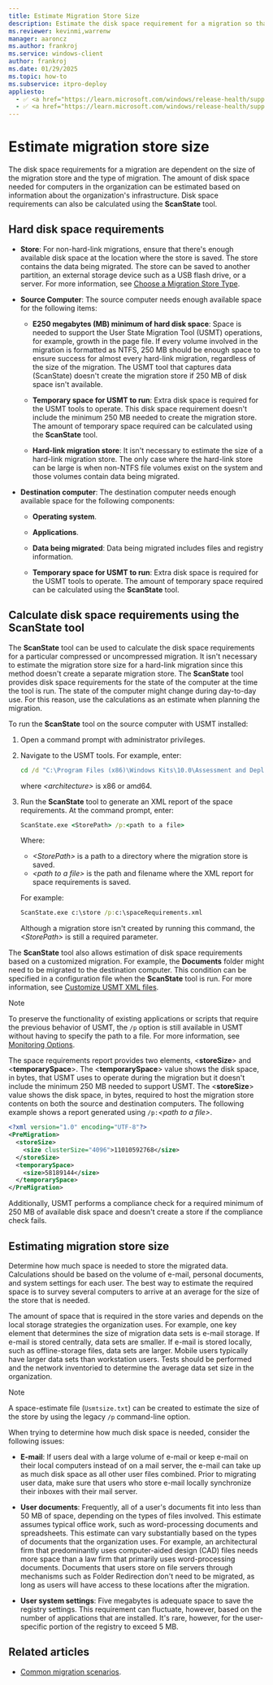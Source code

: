 ```yaml
---
title: Estimate Migration Store Size
description: Estimate the disk space requirement for a migration so that the User State Migration Tool (USMT) can be used.
ms.reviewer: kevinmi,warrenw
manager: aaroncz
ms.author: frankroj
ms.service: windows-client
author: frankroj
ms.date: 01/29/2025
ms.topic: how-to
ms.subservice: itpro-deploy
appliesto:
  - ✅ <a href="https://learn.microsoft.com/windows/release-health/supported-versions-windows-client" target="_blank">Windows 11</a>
  - ✅ <a href="https://learn.microsoft.com/windows/release-health/supported-versions-windows-client" target="_blank">Windows 10</a>
---
```


# Estimate migration store size

The disk space requirements for a migration are dependent on the size of the migration store and the type of migration. The amount of disk space needed for computers in the organization can be estimated based on information about the organization's infrastructure. Disk space requirements can also be calculated using the **ScanState** tool.

## Hard disk space requirements

- **Store**: For non-hard-link migrations, ensure that there's enough available disk space at the location where the store is saved. The store contains the data being migrated. The store can be saved to another partition, an external storage device such as a USB flash drive, or a server. For more information, see [Choose a Migration Store Type](usmt-choose-migration-store-type.md).

- **Source Computer**: The source computer needs enough available space for the following items:

  - **E250 megabytes (MB) minimum of hard disk space**: Space is needed to support the User State Migration Tool (USMT) operations, for example, growth in the page file. If every volume involved in the migration is formatted as NTFS, 250 MB should be enough space to ensure success for almost every hard-link migration, regardless of the size of the migration. The USMT tool that captures data (ScanState) doesn't create the migration store if 250 MB of disk space isn't available.

  - **Temporary space for USMT to run**: Extra disk space is required for the USMT tools to operate. This disk space requirement doesn't include the minimum 250 MB needed to create the migration store. The amount of temporary space required can be calculated using the **ScanState** tool.

  - **Hard-link migration store**: It isn't necessary to estimate the size of a hard-link migration store. The only case where the hard-link store can be large is when non-NTFS file volumes exist on the system and those volumes contain data being migrated.

- **Destination computer**: The destination computer needs enough available space for the following components:

  - **Operating system**.

  - **Applications**.

  - **Data being migrated**: Data being migrated includes files and registry information.

  - **Temporary space for USMT to run**: Extra disk space is required for the USMT tools to operate. The amount of temporary space required can be calculated using the **ScanState** tool.

## Calculate disk space requirements using the **ScanState** tool

The **ScanState** tool can be used to calculate the disk space requirements for a particular compressed or uncompressed migration. It isn't necessary to estimate the migration store size for a hard-link migration since this method doesn't create a separate migration store. The **ScanState** tool provides disk space requirements for the state of the computer at the time the tool is run. The state of the computer might change during day-to-day use. For this reason, use the calculations as an estimate when planning the migration.

To run the **ScanState** tool on the source computer with USMT installed:

1. Open a command prompt with administrator privileges.

1. Navigate to the USMT tools. For example, enter:

    ```cmd
    cd /d "C:\Program Files (x86)\Windows Kits\10.0\Assessment and Deployment Kit\User State Migration Tool\<architecture>"
    ```

    where *\<architecture\>* is x86 or amd64.

1. Run the **ScanState** tool to generate an XML report of the space requirements. At the command prompt, enter:

    ```cmd
    ScanState.exe <StorePath> /p:<path to a file>
    ```

    Where:

    - *\<StorePath\>* is a path to a directory where the migration store is saved.
    - *\<path to a file\>* is the path and filename where the XML report for space requirements is saved.

    For example:

    ```cmd
    ScanState.exe c:\store /p:c:\spaceRequirements.xml
    ```

    Although a migration store isn't created by running this command, the *\<StorePath\>* is still a required parameter.

The **ScanState** tool also allows estimation of disk space requirements based on a customized migration. For example, the **Documents** folder might need to be migrated to the destination computer. This condition can be specified in a configuration file when the **ScanState** tool is run. For more information, see [Customize USMT XML files](usmt-customize-xml-files.md).

> [!NOTE]
>
> To preserve the functionality of existing applications or scripts that require the previous behavior of USMT, the `/p` option is still available in USMT without having to specify the path to a file. For more information, see [Monitoring Options](usmt-scanstate-syntax.md#monitoring-options).

The space requirements report provides two elements, \<**storeSize**\> and \<**temporarySpace**\>. The \<**temporarySpace**\> value shows the disk space, in bytes, that USMT uses to operate during the migration but it doesn't include the minimum 250 MB needed to support USMT. The \<**storeSize**\> value shows the disk space, in bytes, required to host the migration store contents on both the source and destination computers. The following example shows a report generated using `/p:`*\<path to a file\>*.

```xml
<?xml version="1.0" encoding="UTF-8"?>
<PreMigration>
  <storeSize>
    <size clusterSize="4096">11010592768</size>
  </storeSize>
  <temporarySpace>
    <size>58189144</size>
  </temporarySpace>
</PreMigration>
```

Additionally, USMT performs a compliance check for a required minimum of 250 MB of available disk space and doesn't create a store if the compliance check fails.

## Estimating migration store size

Determine how much space is needed to store the migrated data. Calculations should be based on the volume of e-mail, personal documents, and system settings for each user. The best way to estimate the required space is to survey several computers to arrive at an average for the size of the store that is needed.

The amount of space that is required in the store varies and depends on the local storage strategies the organization uses. For example, one key element that determines the size of migration data sets is e-mail storage. If e-mail is stored centrally, data sets are smaller. If e-mail is stored locally, such as offline-storage files, data sets are larger. Mobile users typically have larger data sets than workstation users. Tests should be performed and the network inventoried to determine the average data set size in the organization.

> [!NOTE]
>
> A space-estimate file (`Usmtsize.txt`) can be created to estimate the size of the store by using the legacy `/p` command-line option.

When trying to determine how much disk space is needed, consider the following issues:

- **E-mail**: If users deal with a large volume of e-mail or keep e-mail on their local computers instead of on a mail server, the e-mail can take up as much disk space as all other user files combined. Prior to migrating user data, make sure that users who store e-mail locally synchronize their inboxes with their mail server.

- **User documents**: Frequently, all of a user's documents fit into less than 50 MB of space, depending on the types of files involved. This estimate assumes typical office work, such as word-processing documents and spreadsheets. This estimate can vary substantially based on the types of documents that the organization uses. For example, an architectural firm that predominantly uses computer-aided design (CAD) files needs more space than a law firm that primarily uses word-processing documents. Documents that users store on file servers through mechanisms such as Folder Redirection don't need to be migrated, as long as users will have access to these locations after the migration.

- **User system settings**: Five megabytes is adequate space to save the registry settings. This requirement can fluctuate, however, based on the number of applications that are installed. It's rare, however, for the user-specific portion of the registry to exceed 5 MB.

## Related articles

- [Common migration scenarios](usmt-common-migration-scenarios.md).
